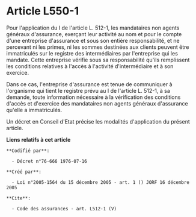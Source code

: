 # Article L550-1

Pour l'application du I de l'article L. 512-1, les mandataires non agents généraux d'assurance, exerçant leur activité au nom
et pour le compte d'une entreprise d'assurance et sous son entière responsabilité, et ne percevant ni les primes, ni les
sommes destinées aux clients peuvent être immatriculés sur le registre des intermédiaires par l'entreprise qui les mandate.
Cette entreprise vérifie sous sa responsabilité qu'ils remplissent les conditions relatives à l'accès à l'activité
d'intermédiaire et à son exercice. 

Dans ce cas, l'entreprise d'assurance est tenue de communiquer à l'organisme qui tient le registre prévu au I de l'article L.
512-1, à sa demande, toute information nécessaire à la vérification des conditions d'accès et d'exercice des mandataires non
agents généraux d'assurance qu'elle a immatriculés. 

Un décret en Conseil d'Etat précise les modalités d'application du présent article.

**Liens relatifs à cet article**

	**Codifié par**:

	  - Décret n°76-666 1976-07-16

	**Créé par**:

	  - Loi n°2005-1564 du 15 décembre 2005 - art. 1 () JORF 16 décembre 2005

	**Cite**:

	  - Code des assurances - art. L512-1 (V)
